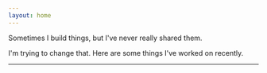 ```yaml
---
layout: home
---
```


Sometimes I build things, but I've never really shared them. 

I'm trying to change that. Here are some things I've worked on recently.

---
